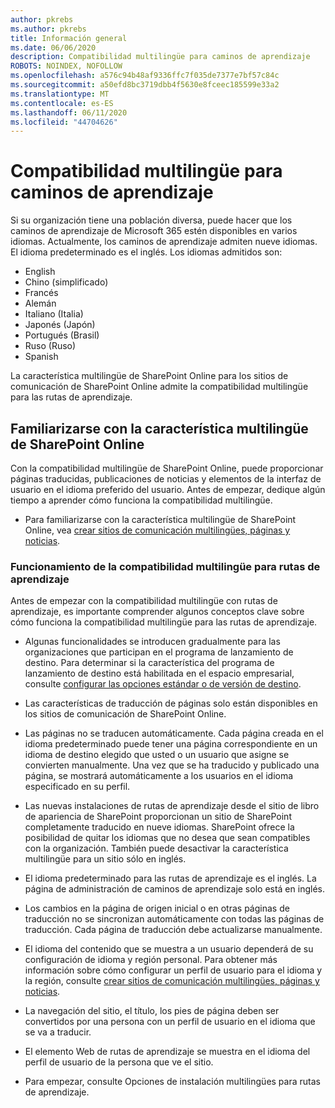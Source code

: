 ```yaml
---
author: pkrebs
ms.author: pkrebs
title: Información general
ms.date: 06/06/2020
description: Compatibilidad multilingüe para caminos de aprendizaje
ROBOTS: NOINDEX, NOFOLLOW
ms.openlocfilehash: a576c94b48af9336ffc7f035de7377e7bf57c84c
ms.sourcegitcommit: a50efd8bc3719dbb4f5630e8fceec185599e33a2
ms.translationtype: MT
ms.contentlocale: es-ES
ms.lasthandoff: 06/11/2020
ms.locfileid: "44704626"
---
```

# <a name="multilingual-support-for-learning-pathways"></a>Compatibilidad multilingüe para caminos de aprendizaje

Si su organización tiene una población diversa, puede hacer que los caminos de aprendizaje de Microsoft 365 estén disponibles en varios idiomas. Actualmente, los caminos de aprendizaje admiten nueve idiomas. El idioma predeterminado es el inglés. Los idiomas admitidos son:   

- English    
- Chino (simplificado)
- Francés
- Alemán
- Italiano (Italia)
- Japonés (Japón)
- Portugués (Brasil)
- Ruso (Ruso)
- Spanish

La característica multilingüe de SharePoint Online para los sitios de comunicación de SharePoint Online admite la compatibilidad multilingüe para las rutas de aprendizaje.  

## <a name="get-familiar-with-the-sharepoint-online-multilingual-feature"></a>Familiarizarse con la característica multilingüe de SharePoint Online
Con la compatibilidad multilingüe de SharePoint Online, puede proporcionar páginas traducidas, publicaciones de noticias y elementos de la interfaz de usuario en el idioma preferido del usuario. Antes de empezar, dedique algún tiempo a aprender cómo funciona la compatibilidad multilingüe. 
- Para familiarizarse con la característica multilingüe de SharePoint Online, vea [crear sitios de comunicación multilingües, páginas y noticias](https://support.office.com/en-us/article/2bb7d610-5453-41c6-a0e8-6f40b3ed750c). 

### <a name="how-multilingual-support-works-for-learning-pathways"></a>Funcionamiento de la compatibilidad multilingüe para rutas de aprendizaje
Antes de empezar con la compatibilidad multilingüe con rutas de aprendizaje, es importante comprender algunos conceptos clave sobre cómo funciona la compatibilidad multilingüe para las rutas de aprendizaje. 

- Algunas funcionalidades se introducen gradualmente para las organizaciones que participan en el programa de lanzamiento de destino. Para determinar si la característica del programa de lanzamiento de destino está habilitada en el espacio empresarial, consulte [configurar las opciones estándar o de versión de destino](https://support.office.com/en-us/article/3b3adfa4-1777-4ff0-b606-fb8732101f47). 
- Las características de traducción de páginas solo están disponibles en los sitios de comunicación de SharePoint Online.
- Las páginas no se traducen automáticamente. Cada página creada en el idioma predeterminado puede tener una página correspondiente en un idioma de destino elegido que usted o un usuario que asigne se convierten manualmente. Una vez que se ha traducido y publicado una página, se mostrará automáticamente a los usuarios en el idioma especificado en su perfil.
- Las nuevas instalaciones de rutas de aprendizaje desde el sitio de libro de apariencia de SharePoint proporcionan un sitio de SharePoint completamente traducido en nueve idiomas. SharePoint ofrece la posibilidad de quitar los idiomas que no desea que sean compatibles con la organización. También puede desactivar la característica multilingüe para un sitio sólo en inglés. 
- El idioma predeterminado para las rutas de aprendizaje es el inglés. La página de administración de caminos de aprendizaje solo está en inglés. 
- Los cambios en la página de origen inicial o en otras páginas de traducción no se sincronizan automáticamente con todas las páginas de traducción. Cada página de traducción debe actualizarse manualmente.
- El idioma del contenido que se muestra a un usuario dependerá de su configuración de idioma y región personal. Para obtener más información sobre cómo configurar un perfil de usuario para el idioma y la región, consulte [crear sitios de comunicación multilingües, páginas y noticias](https://support.office.com/en-us/article/2bb7d610-5453-41c6-a0e8-6f40b3ed750c). 
- La navegación del sitio, el título, los pies de página deben ser convertidos por una persona con un perfil de usuario en el idioma que se va a traducir.
- El elemento Web de rutas de aprendizaje se muestra en el idioma del perfil de usuario de la persona que ve el sitio. 

- Para empezar, consulte Opciones de instalación multilingües para rutas de aprendizaje. 